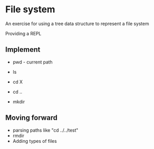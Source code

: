 # File system

An exercise for using a tree data structure to represent a file system

Providing a REPL 

## Implement

* pwd - current path
  
* ls
  
* cd X
* cd ..
* mkdir

## Moving forward

* parsing paths like "cd ../../test"
* rmdir
* Adding types of files


